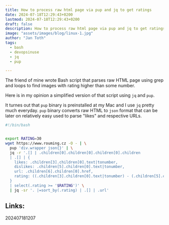 ```yaml
---
title: How to process raw html page via pup and jq to get ratings
date: 2024-07-18T12:29:43+0200
lastmod: 2024-07-18T12:29:43+0200
draft: false
description: How to process raw html page via pup and jq to get ratings
image: "assets/images/blog/linux-1.jpg"
author: "Jan Toth"
tags:
  - bash
  - devopsinuse
  - jq
  - pup

---
```



The friend of mine wrote Bash script that parses raw HTML page using grep and loops to find images with rating higher
than some number.

Here is in my opinion a simplified version of that script using `jq` and `pup`.

It turnes out that `pup` binary is preinstalled at my Mac and I use `jq` pretty much everyday.
`pup` binary converts raw HTML to `json` format that can be later on relatively easy used to parse "likes" and respective URLs.

```bash
#!/bin/bash


export RATING=30
wget https://www.rouming.cz -O - | \
  pup 'div.wrapper json{}' | \
  jq -r '.[] | .children[0].children[0].children[0].children
  | .[] | {
    likes: .children[3].children[0].text|tonumber,
    dislikes: .children[5].children[0].text|tonumber,
    url: .children[6].children[0].href,
    rating: ((.children[3].children[0].text|tonumber) - (.children[5].children[0].text|tonumber))|tonumber
  }
  | select(.rating >= '$RATING')' \
  | jq -sr '. |=sort_by(.rating) | .[] | .url'


```

## Links:

202407181207
